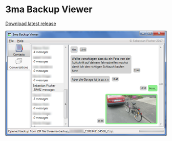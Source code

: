 # 3ma Backup Viewer

[Download latest release](https://github.com/spkl/3ma-backup-viewer/releases)

![Example Screenshot](https://github.com/spkl/3ma-backup-viewer/raw/master/doc/Example.png)

